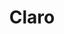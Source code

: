 ---
title: "Claro"
url: /santo-domingo/claro-avenida-republica-de-colombia/
shop: teléfono móvil
---